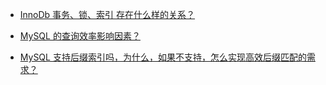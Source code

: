 
* [InnoDb 事务、锁、索引 存在什么样的关系？](transaction-index-lock.md)

* [MySQL 的查询效率影响因素？](query-efficiency-factors.md)
* [MySQL 支持后缀索引吗，为什么，如果不支持，怎么实现高效后缀匹配的需求？](index.md)

